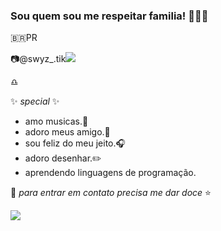 ### Sou quem sou me respeitar familia! 💙🎵🐚

🇧🇷PR

📷@swyz_.tik[![](https://img.shields.io/badge/Instagram-E4405F?style=for-the-badge&logo=instagram&logoColor=white)](https://www.instagram.com/swyz_.tik/)

♎

✨ _special_ ✨ 
- amo musicas.🎵
- adoro meus amigo.📱
- sou feliz do meu jeito.🎧
- adoro desenhar.✏️
- aprendendo linguagens de programação.

🌠 _para entrar em contato precisa me dar doce_ ⭐

![](https://tenor.com/pt-BR/view/cat-love-cute-kitten-gif-16313656)

